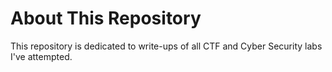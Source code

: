 <h1> About This Repository </h1>

This repository is dedicated to write-ups of all CTF and Cyber Security labs I've attempted. 
